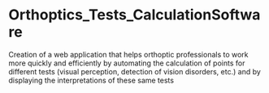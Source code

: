 # Orthoptics_Tests_CalculationSoftware
Creation of a web application that helps orthoptic professionals to work more quickly and efficiently by automating the calculation of points for different tests (visual perception, detection of vision disorders, etc.) and by displaying the interpretations of these same tests

